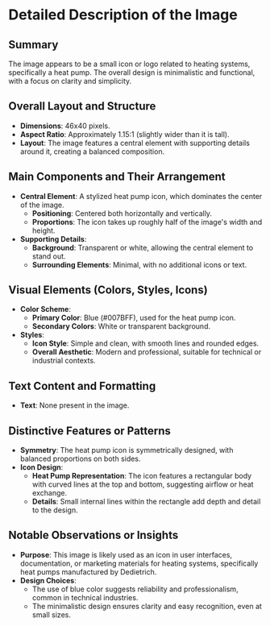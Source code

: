 # Detailed Description of the Image

## Summary
The image appears to be a small icon or logo related to heating systems, specifically a heat pump. The overall design is minimalistic and functional, with a focus on clarity and simplicity.

## Overall Layout and Structure
- **Dimensions**: 46x40 pixels.
- **Aspect Ratio**: Approximately 1.15:1 (slightly wider than it is tall).
- **Layout**: The image features a central element with supporting details around it, creating a balanced composition.

## Main Components and Their Arrangement
- **Central Element**: A stylized heat pump icon, which dominates the center of the image.
  - **Positioning**: Centered both horizontally and vertically.
  - **Proportions**: The icon takes up roughly half of the image's width and height.
- **Supporting Details**:
  - **Background**: Transparent or white, allowing the central element to stand out.
  - **Surrounding Elements**: Minimal, with no additional icons or text.

## Visual Elements (Colors, Styles, Icons)
- **Color Scheme**:
  - **Primary Color**: Blue (#007BFF), used for the heat pump icon.
  - **Secondary Colors**: White or transparent background.
- **Styles**:
  - **Icon Style**: Simple and clean, with smooth lines and rounded edges.
  - **Overall Aesthetic**: Modern and professional, suitable for technical or industrial contexts.

## Text Content and Formatting
- **Text**: None present in the image.

## Distinctive Features or Patterns
- **Symmetry**: The heat pump icon is symmetrically designed, with balanced proportions on both sides.
- **Icon Design**:
  - **Heat Pump Representation**: The icon features a rectangular body with curved lines at the top and bottom, suggesting airflow or heat exchange.
  - **Details**: Small internal lines within the rectangle add depth and detail to the design.

## Notable Observations or Insights
- **Purpose**: This image is likely used as an icon in user interfaces, documentation, or marketing materials for heating systems, specifically heat pumps manufactured by Dedietrich.
- **Design Choices**:
  - The use of blue color suggests reliability and professionalism, common in technical industries.
  - The minimalistic design ensures clarity and easy recognition, even at small sizes.